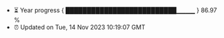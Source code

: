 - ⏳ Year progress { ██████████████████████████▁▁▁▁ } 86.97 %
- ⏰ Updated on Tue, 14 Nov 2023 10:19:07 GMT

